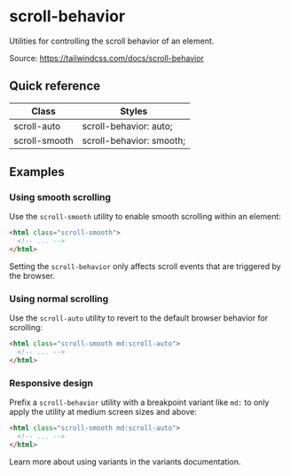 # scroll-behavior

Utilities for controlling the scroll behavior of an element.

Source: https://tailwindcss.com/docs/scroll-behavior

## Quick reference

| Class | Styles |
|---|---|
| scroll-auto | scroll-behavior: auto; |
| scroll-smooth | scroll-behavior: smooth; |

## Examples

### Using smooth scrolling

Use the `scroll-smooth` utility to enable smooth scrolling within an element:

```html
<html class="scroll-smooth">
  <!-- ... -->
</html>
```

Setting the `scroll-behavior` only affects scroll events that are triggered by the browser.

### Using normal scrolling

Use the `scroll-auto` utility to revert to the default browser behavior for scrolling:

```html
<html class="scroll-smooth md:scroll-auto">
  <!-- ... -->
</html>
```

### Responsive design

Prefix a `scroll-behavior` utility with a breakpoint variant like `md:` to only apply the utility at medium screen sizes and above:

```html
<html class="scroll-smooth md:scroll-auto">
  <!-- ... -->
</html>
```

Learn more about using variants in the variants documentation.
